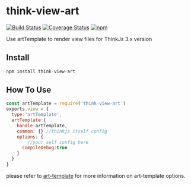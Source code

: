# think-view-art
[![Build Status](https://travis-ci.org/leo-enigma/think-view-art.svg?branch=master)](https://travis-ci.org/leo-enigma/think-view-art)
[![Coverage Status](https://coveralls.io/repos/github/leo-enigma/think-view-art/badge.svg?branch=master)](https://coveralls.io/github/leo-enigma/think-view-art?branch=master)
[![npm](https://img.shields.io/npm/v/think-view-art.svg)](https://github.com/leo-enigma/think-view-art)

Use artTemplate to render view files for ThinkJs 3.x version

## Install

```javascript
npm install think-view-art
```

## How To Use

```javascript
const artTemplate = require('think-view-art')
exports.view = {
  type:'artTemplate',
  artTemplate:{
    handle:artTemplate,
    common: {} //thinkjs itself config
    options: {
        //your self config here 
      compileDebug:true
    }
  }
}
```

please refer to [art-template](https://aui.github.io/art-template/zh-cn/docs/options.html)  for more information on art-template options.
